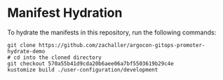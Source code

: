# Manifest Hydration

To hydrate the manifests in this repository, run the following commands:

```shell
git clone https://github.com/zachaller/argocon-gitops-promoter-hydrate-demo
# cd into the cloned directory
git checkout 570a55b41d9cda20b6aee06a7bf5503619b29c4e
kustomize build ./user-configuration/development
```
